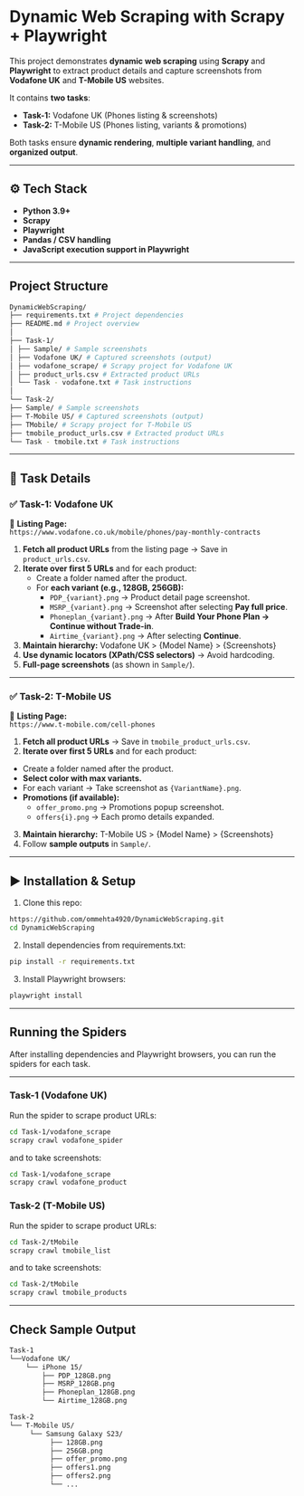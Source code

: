 # Dynamic Web Scraping with Scrapy + Playwright

This project demonstrates **dynamic web scraping** using **Scrapy** and **Playwright** to extract product details and capture screenshots from **Vodafone UK** and **T-Mobile US** websites.  

It contains **two tasks**:  

- **Task-1:** Vodafone UK (Phones listing & screenshots)  
- **Task-2:** T-Mobile US (Phones listing, variants & promotions)  

Both tasks ensure **dynamic rendering**, **multiple variant handling**, and **organized output**.  

---

## ⚙️ Tech Stack
- **Python 3.9+**
- **Scrapy**
- **Playwright**
- **Pandas / CSV handling**
- **JavaScript execution support in Playwright**

---

## Project Structure

```bash
DynamicWebScraping/
├── requirements.txt # Project dependencies
├── README.md # Project overview
│
├── Task-1/
│ ├── Sample/ # Sample screenshots
│ ├── Vodafone UK/ # Captured screenshots (output)
│ ├── vodafone_scrape/ # Scrapy project for Vodafone UK
│ ├── product_urls.csv # Extracted product URLs
│ └── Task - vodafone.txt # Task instructions
│
└── Task-2/
├── Sample/ # Sample screenshots
├── T-Mobile US/ # Captured screenshots (output)
├── TMobile/ # Scrapy project for T-Mobile US
├── tmobile_product_urls.csv # Extracted product URLs
└── Task - tmobile.txt # Task instructions
```
---

## 📝 Task Details

### ✅ Task-1: Vodafone UK  
📌 **Listing Page:**  
`https://www.vodafone.co.uk/mobile/phones/pay-monthly-contracts`

1. **Fetch all product URLs** from the listing page → Save in `product_urls.csv`.  
2. **Iterate over first 5 URLs** and for each product:  
   - Create a folder named after the product.  
   - For **each variant (e.g., 128GB, 256GB):**  
     - `PDP_{variant}.png` → Product detail page screenshot.  
     - `MSRP_{variant}.png` → Screenshot after selecting **Pay full price**.  
     - `Phoneplan_{variant}.png` → After **Build Your Phone Plan → Continue without Trade-in**.  
     - `Airtime_{variant}.png` → After selecting **Continue**.  
3. **Maintain hierarchy:**
Vodafone UK > {Model Name} > {Screenshots}
4. **Use dynamic locators (XPath/CSS selectors)** → Avoid hardcoding.  
5. **Full-page screenshots** (as shown in `Sample/`).  

---

### ✅ Task-2: T-Mobile US  
📌 **Listing Page:**  
`https://www.t-mobile.com/cell-phones`

1. **Fetch all product URLs** → Save in `tmobile_product_urls.csv`.  
2. **Iterate over first 5 URLs** and for each product:  
- Create a folder named after the product.  
- **Select color with max variants.**  
- For each variant → Take screenshot as `{VariantName}.png`.  
- **Promotions (if available):**  
  - `offer_promo.png` → Promotions popup screenshot.  
  - `offers{i}.png` → Each promo details expanded.  
3. **Maintain hierarchy:**
T-Mobile US > {Model Name} > {Screenshots}
4. Follow **sample outputs** in `Sample/`.  

---

## ▶️ Installation & Setup

1. Clone this repo:
```bash
https://github.com/ommehta4920/DynamicWebScraping.git
cd DynamicWebScraping
```
2. Install dependencies from requirements.txt:
```bash
pip install -r requirements.txt
```
3. Install Playwright browsers:
```bash
playwright install
```

---

## Running the Spiders

After installing dependencies and Playwright browsers, you can run the spiders for each task.

---

### Task-1 (Vodafone UK)

Run the spider to scrape product URLs:
```bash
cd Task-1/vodafone_scrape
scrapy crawl vodafone_spider
```
and to take screenshots:
```bash
cd Task-1/vodafone_scrape
scrapy crawl vodafone_product
```

### Task-2 (T-Mobile US)

Run the spider to scrape product URLs:
```bash
cd Task-2/tMobile
scrapy crawl tmobile_list
```
and to take screenshots:
```bash
cd Task-2/tMobile
scrapy crawl tmobile_products
```

---

## Check Sample Output
```bash
Task-1
└──Vodafone UK/
    └── iPhone 15/
        ├── PDP_128GB.png
        ├── MSRP_128GB.png
        ├── Phoneplan_128GB.png
        └── Airtime_128GB.png
 ```
```bash       
Task-2
└── T-Mobile US/
     └── Samsung Galaxy S23/
          ├── 128GB.png
          ├── 256GB.png
          ├── offer_promo.png
          ├── offers1.png
          ├── offers2.png
          └── ...
```
